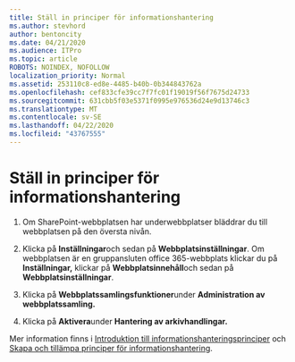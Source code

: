 ```yaml
---
title: Ställ in principer för informationshantering
ms.author: stevhord
author: bentoncity
ms.date: 04/21/2020
ms.audience: ITPro
ms.topic: article
ROBOTS: NOINDEX, NOFOLLOW
localization_priority: Normal
ms.assetid: 253110c8-ed8e-4485-b40b-0b344843762a
ms.openlocfilehash: cef833cfe39cc7f7fc01f19019f56f7675d24733
ms.sourcegitcommit: 631cbb5f03e5371f0995e976536d24e9d13746c3
ms.translationtype: MT
ms.contentlocale: sv-SE
ms.lasthandoff: 04/22/2020
ms.locfileid: "43767555"
---
```

# <a name="set-up-information-management-policies"></a>Ställ in principer för informationshantering

1. Om SharePoint-webbplatsen har underwebbplatser bläddrar du till webbplatsen på den översta nivån.
    
2. Klicka på **Inställningar**och sedan på **Webbplatsinställningar**. Om webbplatsen är en gruppansluten office 365-webbplats klickar du på **Inställningar,** klickar på **Webbplatsinnehåll**och sedan på **Webbplatsinställningar**.
    
3. Klicka på **Webbplatssamlingsfunktioner**under **Administration av webbplatssamling.**
    
4. Klicka på **Aktivera**under **Hantering av arkivhandlingar.**
    
Mer information finns i [Introduktion till informationshanteringsprinciper](https://go.microsoft.com/fwlink/?linkid=404239) och [Skapa och tillämpa principer för informationshantering](https://go.microsoft.com/fwlink/?linkid=2003916).
  

